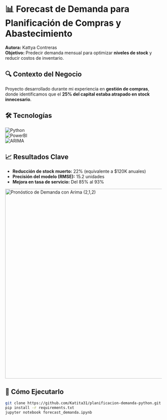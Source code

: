  # 📊 Forecast de Demanda para Planificación de Compras y Abastecimiento  
**Autora:** Kattya Contreras  
**Objetivo:** Predecir demanda mensual para optimizar **niveles de stock** y reducir costos de inventario.  

## 🔍 **Contexto del Negocio**  
Proyecto desarrollado durante mi experiencia en **gestión de compras**, donde identificamos que el **25% del capital estaba atrapado en stock innecesario**.  

## 🛠 **Tecnologías**  
![Python](https://img.shields.io/badge/Python-3776AB?logo=python)  
![PowerBI](https://img.shields.io/badge/Power_BI-F2C811?logo=powerbi)  
![ARIMA](https://img.shields.io/badge/Model-ARIMA-FF6B35)  

## 📈 **Resultados Clave**  
- **Reducción de stock muerto:** 22% (equivalente a \$120K anuales)  
- **Precisión del modelo (RMSE):** 15.2 unidades  
- **Mejora en tasa de servicio:** Del 85% al 93%  

<img width="610" alt="Pronóstico de Demanda con Arima (2,1,2)" src="https://github.com/user-attachments/assets/f05c97ac-945e-462a-a702-f114abb29367" />
   
## 🚀 **Cómo Ejecutarlo**  
```bash
git clone https://github.com/Katita31/planificacion-demanda-python.git
pip install -r requirements.txt
jupyter notebook forecast_demanda.ipynb
